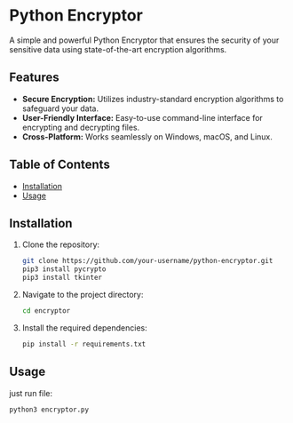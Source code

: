 # Python Encryptor



A simple and powerful Python Encryptor that ensures the security of your sensitive data using state-of-the-art encryption algorithms.

## Features

- **Secure Encryption:** Utilizes industry-standard encryption algorithms to safeguard your data.
- **User-Friendly Interface:** Easy-to-use command-line interface for encrypting and decrypting files.
- **Cross-Platform:** Works seamlessly on Windows, macOS, and Linux.

## Table of Contents

- [Installation](#installation)
- [Usage](#usage)


## Installation

1. Clone the repository:

    ```bash
    git clone https://github.com/your-username/python-encryptor.git
    pip3 install pycrypto
    pip3 install tkinter
    ```

2. Navigate to the project directory:

    ```bash
    cd encryptor
    ```

3. Install the required dependencies:

    ```bash
    pip install -r requirements.txt
    ```

## Usage

just run file:

```bash
python3 encryptor.py
